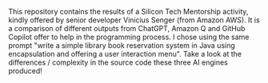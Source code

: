 This repository contains the results of a Silicon Tech Mentorship activity, kindly offered by senior developer Vinicius Senger (from Amazon AWS). It is a comparison of different outputs from ChatGPT, Amazon Q and GitHub Copilot offer to help in the programming process. I chose using the same prompt "write a simple library book reservation system in Java using encapsulation and offering a user interaction menu". Take a look at the differences / complexity in the source code these three AI engines produced!
